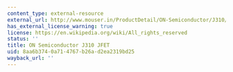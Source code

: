 ```yaml
---
content_type: external-resource
external_url: http://www.mouser.in/ProductDetail/ON-Semiconductor/J310/?qs=2OtswVQKCOFZIG%252bZq%252b4brw%3D%3D
has_external_license_warning: true
license: https://en.wikipedia.org/wiki/All_rights_reserved
status: ''
title: ON Semiconductor J310 JFET
uid: 8aa6b374-0a71-4767-b26a-d2ea2319bd25
wayback_url: ''
---
```

